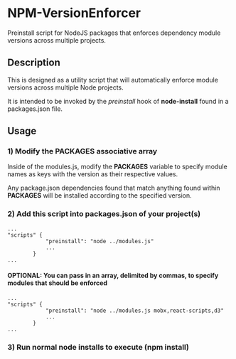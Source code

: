 # NPM-VersionEnforcer
Preinstall script for NodeJS packages that enforces dependency module versions across multiple projects.

## Description
This is designed as a utility script that will automatically enforce module versions across multiple Node projects.

It is intended to be invoked by the  *preinstall* hook of **node-install** found in a packages.json file.

## Usage

### 1) Modify the PACKAGES associative array
Inside of the modules.js, modify the **PACKAGES** variable to specify module names as keys with the version as their respective values.

Any package.json dependencies found that match anything found within **PACKAGES** will be installed according to the specified version.

### 2) Add this script into packages.json of your project(s)
	...
	"scripts" {
				"preinstall": "node ../modules.js"
				...
			}
	...
	
#### OPTIONAL: You can pass in an array, delimited by commas, to specify modules that should be enforced
	...
	"scripts" {
				"preinstall": "node ../modules.js mobx,react-scripts,d3"
				...
			}
	...
	
### 3) Run normal node installs to execute (npm install)